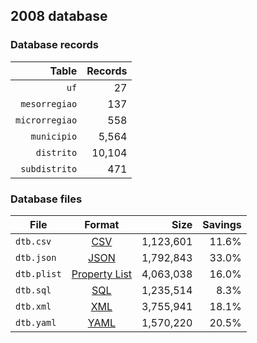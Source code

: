 ## 2008 database

### Database records

|          Table | Records |
| --------------:| -------:|
|           `uf` |      27 |
|  `mesorregiao` |     137 |
| `microrregiao` |     558 |
|    `municipio` |   5,564 |
|     `distrito` |  10,104 |
|  `subdistrito` |     471 |

### Database files

| File        | Format                                                       |      Size | Savings |
| ----------- |:------------------------------------------------------------:| ---------:| -------:|
| `dtb.csv`   | [CSV](https://en.wikipedia.org/wiki/Comma-separated_values)  | 1,123,601 |   11.6% |
| `dtb.json`  | [JSON](https://en.wikipedia.org/wiki/JSON)                   | 1,792,843 |   33.0% |
| `dtb.plist` | [Property List](https://en.wikipedia.org/wiki/Property_list) | 4,063,038 |   16.0% |
| `dtb.sql`   | [SQL](https://en.wikipedia.org/wiki/SQL)                     | 1,235,514 |    8.3% |
| `dtb.xml`   | [XML](https://en.wikipedia.org/wiki/XML)                     | 3,755,941 |   18.1% |
| `dtb.yaml`  | [YAML](https://en.wikipedia.org/wiki/YAML)                   | 1,570,220 |   20.5% |
